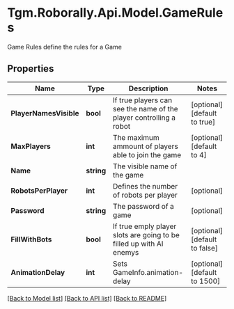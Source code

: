 # Tgm.Roborally.Api.Model.GameRules
Game Rules define the rules for a Game
## Properties

Name | Type | Description | Notes
------------ | ------------- | ------------- | -------------
**PlayerNamesVisible** | **bool** | If true players can see the name of the player controlling a robot | [optional] [default to true]
**MaxPlayers** | **int** | The maximum ammount of players able to join the game | [optional] [default to 4]
**Name** | **string** | The visible name of the game | 
**RobotsPerPlayer** | **int** | Defines the number of robots per player | [optional] 
**Password** | **string** | The password of a game | [optional] 
**FillWithBots** | **bool** | If true emply player slots are going to be filled up with AI enemys | [optional] [default to false]
**AnimationDelay** | **int** | Sets GameInfo.animation-delay | [optional] [default to 1500]

[[Back to Model list]](../README.md#documentation-for-models) [[Back to API list]](../README.md#documentation-for-api-endpoints) [[Back to README]](../README.md)


